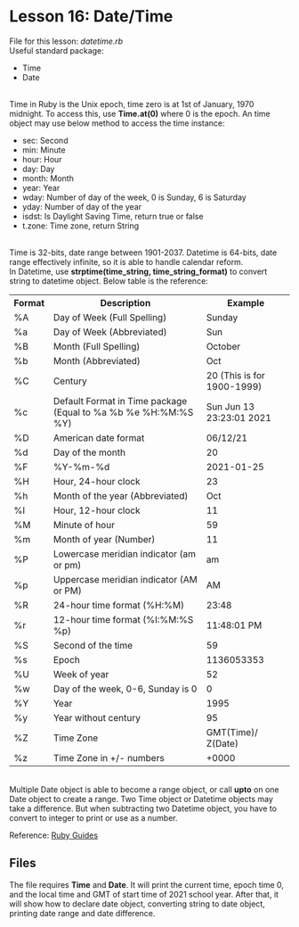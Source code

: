# Lesson 16: Date/Time
File for this lesson: <i>datetime.rb</i>
<br>
Useful standard package:
<ul>
	<li>Time</li>
	<li>Date</li>
</ul>
<br>
Time in Ruby is the Unix epoch, time zero is at 1st of January, 1970 midnight. To access this, use <b>Time.at(0)</b> where 0 is the epoch. An time object may use below method to access the time instance:
<ul>
	<li>sec: Second</li>
	<li>min: Minute</li>
	<li>hour: Hour</li>
	<li>day: Day</li>
	<li>month: Month</li>
	<li>year: Year</li>
	<li>wday: Number of day of the week, 0 is Sunday, 6 is Saturday</li>
	<li>yday: Number of day of the year</li>
	<li>isdst: Is Daylight Saving Time, return true or false</li>
	<li>t.zone: Time zone, return String</li>
</ul>
<br>
Time is 32-bits, date range between 1901-2037. Datetime is 64-bits, date range effectively infinite, so it is able to handle calendar reform.
<br>
In Datetime, use <b>strptime(time_string, time_string_format)</b> to convert string to datetime object. Below table is the reference:
<table>
	<tr><th>Format</th><th>Description</th><th>Example</th></tr>
	<tr><td>%A</td><td>Day of Week (Full Spelling)</td><td>Sunday</td></tr>
	<tr><td>%a</td><td>Day of Week (Abbreviated)</td><td>Sun</td></tr>
	<tr><td>%B</td><td>Month (Full Spelling)</td><td>October</td></tr>
	<tr><td>%b</td><td>Month (Abbreviated)</td><td>Oct</td></tr>
	<tr><td>%C</td><td>Century</td><td>20 (This is for 1900-1999)</td></tr>
	<tr><td>%c</td><td>Default Format in Time package (Equal to %a %b %e %H:%M:%S %Y)</td><td>Sun Jun 13 23:23:01 2021</td></tr>
	<tr><td>%D</td><td>American date format</td><td>06/12/21</td></tr>
	<tr><td>%d</td><td>Day of the month</td><td>20</td></tr>
	<tr><td>%F</td><td>%Y-%m-%d</td><td>2021-01-25</td></tr>
	<tr><td>%H</td><td>Hour, 24-hour clock</td><td>23</td></tr>
	<tr><td>%h</td><td>Month of the year (Abbreviated)</td><td>Oct</td></tr>
	<tr><td>%I</td><td>Hour, 12-hour clock</td><td>11</td></tr>
	<tr><td>%M</td><td>Minute of hour</td><td>59</td></tr>
	<tr><td>%m</td><td>Month of year (Number)</td><td>11</td></tr>
	<tr><td>%P</td><td>Lowercase meridian indicator (am or pm)</td><td>am</td></tr>
	<tr><td>%p</td><td>Uppercase meridian indicator (AM or PM) </td><td>AM</td></tr>
	<tr><td>%R</td><td>24-hour time format (%H:%M)</td><td>23:48</td></tr>
	<tr><td>%r</td><td>12-hour time format (%I:%M:%S %p)</td><td>11:48:01 PM</td></tr>
	<tr><td>%S</td><td>Second of the time</td><td>59</td></tr>
	<tr><td>%s</td><td>Epoch</td><td>1136053353</td></tr>
	<tr><td>%U</td><td>Week of year</td><td>52</td></tr>
	<tr><td>%w</td><td>Day of the week, 0-6, Sunday is 0</td><td>0</td></tr>
	<tr><td>%Y</td><td>Year</td><td>1995</td></tr>
	<tr><td>%y</td><td>Year without century</td><td>95</td></tr>
	<tr><td>%Z</td><td>Time Zone</td><td>GMT(Time)/ Z(Date)</td></tr>
	<tr><td>%z</td><td>Time Zone in +/- numbers</td><td>+0000</td></tr>
</table>
<br>
Multiple Date object is able to become a range object, or call <b>upto</b> on one Date object to create a range. Two Time object or Datetime objects may take a difference. But when subtracting two Datetime object, you have to convert to integer to print or use as a number.

Reference: <a href="https://www.rubyguides.com/2015/12/ruby-time/">Ruby Guides</a>

## Files
The file requires <b>Time</b> and <b>Date</b>. It will print the current time, epoch time 0, and the local time and GMT of start time of 2021 school year. After that, it will show how to declare date object, converting string to date object, printing date range and date difference.
